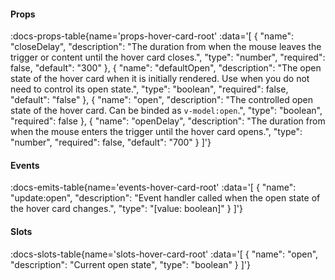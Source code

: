 <!-- This file was automatic generated. Do not edit it manually -->

#### Props
:docs-props-table{name='props-hover-card-root' :data='[
  {
    "name": "closeDelay",
    "description": "The duration from when the mouse leaves the trigger or content until the hover card closes.",
    "type": "number",
    "required": false,
    "default": "300"
  },
  {
    "name": "defaultOpen",
    "description": "The open state of the hover card when it is initially rendered. Use when you do not need to control its open state.",
    "type": "boolean",
    "required": false,
    "default": "false"
  },
  {
    "name": "open",
    "description": "The controlled open state of the hover card. Can be binded as `v-model:open`.",
    "type": "boolean",
    "required": false
  },
  {
    "name": "openDelay",
    "description": "The duration from when the mouse enters the trigger until the hover card opens.",
    "type": "number",
    "required": false,
    "default": "700"
  }
]'} 

#### Events

:docs-emits-table{name='events-hover-card-root' :data='[
  {
    "name": "update:open",
    "description": "Event handler called when the open state of the hover card changes.",
    "type": "[value: boolean]"
  }
]'} 

#### Slots

:docs-slots-table{name='slots-hover-card-root' :data='[
  {
    "name": "open",
    "description": "Current open state",
    "type": "boolean"
  }
]'} 
